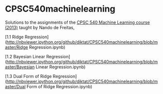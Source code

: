 CPSC540machinelearning
======================

Solutions to the assignments of the [CPSC 540 Machine Learning course (2013)](http://www.cs.ubc.ca/~nando/540-2013/index.html) taught by Nando de Freitas, 

[1.1 Ridge Regression](http://nbviewer.ipython.org/github/diktat/CPSC540machinelearning/blob/master/Ridge Regression.ipynb)

[1.2 Bayesian Linear Regression](http://nbviewer.ipython.org/github/diktat/CPSC540machinelearning/blob/master/Bayesian Linear Regression.ipynb) 

[1.3 Dual Form of Ridge Regression](http://nbviewer.ipython.org/github/diktat/CPSC540machinelearning/blob/master/Dual Form of Ridge Regression.ipynb)
